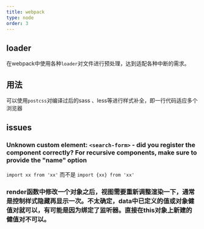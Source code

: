 ```yaml
---
title: webpack
type: node
order: 3
---
```


## loader

在webpack中使用各种`loader`对文件进行预处理，达到适配各种中断的需求。

## 用法

可以使用`postcss`对编译过后的sass
、less等进行样式补全，即一行代码适应多个浏览器

## issues

### Unknown custom element: `<search-form>` - did you register the component correctly? For recursive components, make sure to provide the "name" option

`import xx from 'xx'` 而不是 `import {xx} from 'xx'`

### render函数中修改一个对象之后，视图需要重新调整渲染一下，通常是控制样式隐藏再显示一次。不太确定，data中已定义的值或对象健值对就可以，有可能是因为绑定了监听器。直接在this对象上新建的健值对不可以。
